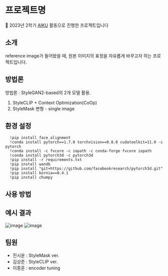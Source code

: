 # 프로젝트명

📢 2023년 2학기 [AIKU](https://github.com/AIKU-Official) 활동으로 진행한 프로젝트입니다


## 소개

reference image가 들어왔을 때, 원본 이미지의 표정을 자유롭게 바꾸고자 하는 프로젝트입니다. 

## 방법론

방법론 : StyleGAN2-based의 2개 모델 활용. 
1) StyleCLIP + Context Optimization(CoOp)
2) StyleMask 변형 - single image
   
## 환경 설정
```
  !pip install face_alignment
  !conda install pytorch==1.7.0 torchvision==0.8.0 cudatoolkit=11.0 -c pytorch
  !conda install -c fvcore -c iopath -c conda-forge fvcore iopath
  !conda install pytorch3d -c pytorch3d
  !pip install -r requirements.txt
  !pip install wandb
  !pip install "git+https://github.com/facebookresearch/pytorch3d.git"
  !pip install kornia==0.4.1
  !pip install chumpy
```

## 사용 방법



## 예시 결과
![image](https://github.com/AIKU-Official/aiku-23-2-With-my-smiley-face/assets/73789740/bc4a93a3-c0b7-4b33-8caf-20cc400c77f7)
![image](https://github.com/AIKU-Official/aiku-23-2-With-my-smiley-face/assets/73789740/8ea3c16c-fffc-49c7-b1f1-58a517a451e7)


## 팀원

- 진시윤 : StyleMask ver. 
- 김상준 : StyleCLIP ver. 
- 이종훈 : encoder tuning 
